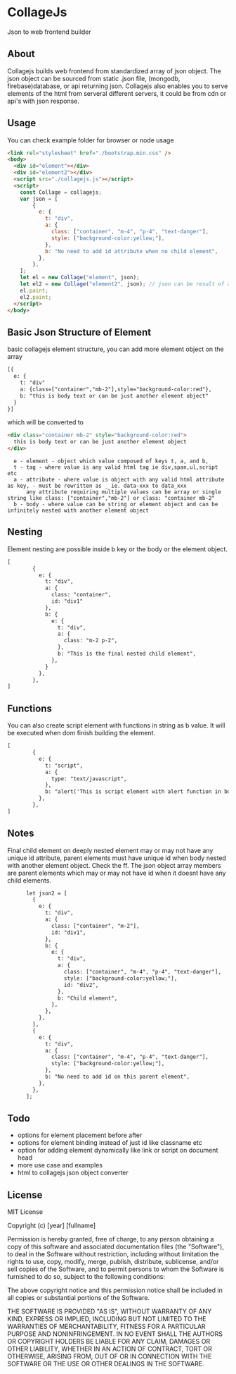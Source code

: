 # CollageJs
Json to web frontend builder

## About
Collagejs builds web frontend from standardized array of json object. The json object can be sourced from static .json file, (mongodb, firebase)database, or api returning json. Collagejs also enables you to serve elements of the html from serveral different servers, it could be from cdn or api's with json response.

## Usage
You can check example folder for browser or node usage
```html
<link rel="stylesheet" href="./bootstrap.min.css" />
<body>
  <div id="element"></div>
  <div id="element2"></div>  
  <script src="./collagejs.js"></script>
  <script>
    const Collage = collagejs;
    var json = [
        {
          e: {
            t: "div",
            a: {
              class: ["container", "m-4", "p-4", "text-danger"],
              style: ["background-color:yellow;"],
            },
            b: "No need to add id attribute when no child element",
          },
        },    
    ];
    let el = new Collage("element", json);
    let el2 = new Collage("element2", json); // json can be result of axios or mongodb request
    el.paint;
    el2.paint;
  </script>
</body>
```


## Basic Json Structure of Element
basic collagejs element structure, you can add more element object on the array
```html
[{
  e: {
    t: "div"
    a: {class=["container","mb-2"],style="background-color:red"},
    b: "this is body text or can be just another element object" 
  }
}]
```
which will be converted to
```html
<div class="container mb-2" style="background-color:red">
  this is body text or can be just another element object
</div>
```
```
  e - element - object which value composed of keys t, a, and b,
  t - tag - where value is any valid html tag ie div,span,ul,script etc
  a - attribute - where value is object with any valid html attribute as key, - must be rewritten as _ ie. data-xxx to data_xxx
      any attribute requiring multiple values can be array or single string like class: ["container","mb-2"] or class: "container mb-2"
  b - body - where value can be string or element object and can be infinitely nested with another element object
```
## Nesting
Element nesting are possible inside b key or the body or the element object.
```html
[
        {
          e: {
            t: "div",
            a: {
              class: "container",
              id: "div1"
            },
            b: {
              e: {
                t: "div",
                a: {
                  class: "m-2 p-2",
                },
                b: "This is the final nested child element",
              },
            }
          },
        },
]
```

## Functions
You can also create script element with functions in string as b value. It will be executed when dom finish building the element.
```html
[
        {
          e: {
            t: "script",
            a: {
              type: "text/javascript",
            },
            b: "alert('This is script element with alert function in body');",
          },
        },
]
```

## Notes
Final child element on deeply nested element may or may not have any unique id attribute, parent elements must have unique id when body nested with another element object. Check the ff.
The json object array members are parent elements which may or may not have id when it doesnt have any child elements.
```html
      let json2 = [
        {
          e: {
            t: "div",
            a: {
              class: ["container", "m-2"],
              id: "div1",
            },
            b: {
              e: {
                t: "div",
                a: {
                  class: ["container", "m-4", "p-4", "text-danger"],
                  style: ["background-color:yellow;"],
                  id: "div2",
                },
                b: "Child element",
              },
            },
          },
        },
        {
          e: {
            t: "div",
            a: {
              class: ["container", "m-4", "p-4", "text-danger"],
              style: ["background-color:yellow;"],
            },
            b: "No need to add id on this parent element",
          },
        },
      ];
```

## Todo
* options for element placement before after
* options for element binding instead of just id like classname etc
* option for adding element dynamically like link or script on document head
* more use case and examples
* html to collagejs json object converter

## License
MIT License

Copyright (c) [year] [fullname]

Permission is hereby granted, free of charge, to any person obtaining a copy
of this software and associated documentation files (the "Software"), to deal
in the Software without restriction, including without limitation the rights
to use, copy, modify, merge, publish, distribute, sublicense, and/or sell
copies of the Software, and to permit persons to whom the Software is
furnished to do so, subject to the following conditions:

The above copyright notice and this permission notice shall be included in all
copies or substantial portions of the Software.

THE SOFTWARE IS PROVIDED "AS IS", WITHOUT WARRANTY OF ANY KIND, EXPRESS OR
IMPLIED, INCLUDING BUT NOT LIMITED TO THE WARRANTIES OF MERCHANTABILITY,
FITNESS FOR A PARTICULAR PURPOSE AND NONINFRINGEMENT. IN NO EVENT SHALL THE
AUTHORS OR COPYRIGHT HOLDERS BE LIABLE FOR ANY CLAIM, DAMAGES OR OTHER
LIABILITY, WHETHER IN AN ACTION OF CONTRACT, TORT OR OTHERWISE, ARISING FROM,
OUT OF OR IN CONNECTION WITH THE SOFTWARE OR THE USE OR OTHER DEALINGS IN THE
SOFTWARE.
